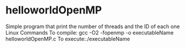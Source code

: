 # helloworldOpenMP
Simple program that print the number of threads and the ID of each one
Linux Commands
  To compile: gcc -O2 -fopenmp -o executableName helloworldOpenMP.c
  To execute:./executableName
